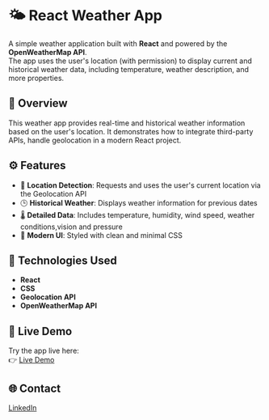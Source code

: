 # 🌤️ React Weather App

A simple weather application built with **React** and powered by the **OpenWeatherMap API**.  
The app uses the user's location (with permission) to display current and historical weather data, including temperature, weather description, and more properties.

## 🎯 Overview

This weather app provides real-time and historical weather information based on the user's location. It demonstrates how to integrate third-party APIs, handle geolocation in a modern React project.

## ⚙️ Features

- 📍 **Location Detection**: Requests and uses the user's current location via the Geolocation API  
- 🕒 **Historical Weather**: Displays weather information for previous dates  
- 🌡️ **Detailed Data**: Includes temperature, humidity, wind speed, weather conditions,vision and pressure
- 🎨 **Modern UI**: Styled with clean and minimal CSS  

## 🧪 Technologies Used

- **React**  
- **CSS**  
- **Geolocation API**  
- **OpenWeatherMap API**

## 🔗 Live Demo

Try the app live here:  
👉 [Live Demo](https://weather-app-cnrhakan.netlify.app/)

## 🌐 Contact

[LinkedIn](https://www.linkedin.com/in/hakan-cinar/)
